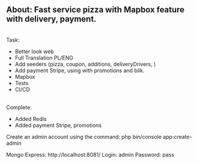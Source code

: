 ## About: Fast service pizza with Mapbox feature with delivery, payment.

\
Task:
- Better look web
- Full Translation PL/ENG
- Add seeders (pizza, coupon, additions, deliveryDrivers, )
- Add payment Stripe, using with promotions and blik.
- Mapbox
- Tests
- CI/CD

\
Complete:
- Added Redis
- Added payment Stripe, promotions


Create an admin account using the command:
    php bin/console app:create-admin

Mongo Express:
    http://localhost:8081/
    Login: admin
    Password: pass